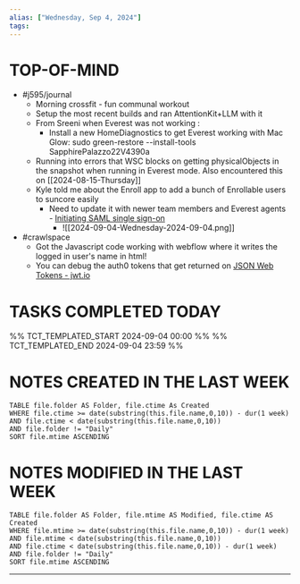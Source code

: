 ```yaml
---
alias: ["Wednesday, Sep 4, 2024"]
tags: 
---
```



# TOP-OF-MIND
- #j595/journal 
	- Morning crossfit - fun communal workout
	- Setup the most recent builds and ran AttentionKit+LLM with it
	- From Sreeni when Everest was not working :
		- Install a new HomeDiagnostics to get Everest working with Mac Glow: sudo green-restore --install-tools SapphirePalazzo22V4390a 
	- Running into errors that WSC blocks on getting physicalObjects in the snapshot when running in Everest mode. Also encountered this on [[2024-08-15-Thursday]]
	- Kyle told me about the Enroll app to add a bunch of Enrollable users to suncore easily
		- Need to update it with newer team members and Everest agents - [Initiating SAML single sign-on](https://github.pie.apple.com/heavenly/SunGlue)
			- ![[2024-09-04-Wednesday-2024-09-04.png]]
- #crawlspace 
	- Got the Javascript code working with webflow where it writes the logged in user's name in html!
	- You can debug the auth0 tokens that get returned on [JSON Web Tokens - jwt.io](https://jwt.io/)
# TASKS COMPLETED TODAY
%% TCT_TEMPLATED_START 2024-09-04 00:00 %%
%% TCT_TEMPLATED_END 2024-09-04 23:59 %%


# NOTES CREATED IN THE LAST WEEK
``` dataview
TABLE file.folder AS Folder, file.ctime As Created
WHERE file.ctime >= date(substring(this.file.name,0,10)) - dur(1 week) 
AND file.ctime < date(substring(this.file.name,0,10)) 
AND file.folder != "Daily"
SORT file.mtime ASCENDING
```

# NOTES MODIFIED IN THE LAST WEEK
``` dataview
TABLE file.folder AS Folder, file.mtime AS Modified, file.ctime AS Created
WHERE file.mtime >= date(substring(this.file.name,0,10)) - dur(1 week)
AND file.mtime < date(substring(this.file.name,0,10))
AND file.ctime < date(substring(this.file.name,0,10)) - dur(1 week)
AND file.folder != "Daily"
SORT file.mtime ASCENDING
```
---
